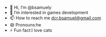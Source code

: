 - 👋 Hi, I’m @bsamuely
- 👀 I’m interested in games development
- 📫 How to reach me dcr.bsamuel@gmail.com
- 😄 Pronouns:he
- ⚡ Fun fact:I love cats
<!---
bsamuely/bsamuely is a ✨ special ✨ repository because its `README.md` (this file) appears on your GitHub profile.
You can click the Preview link to take a look at your changes.
--->
